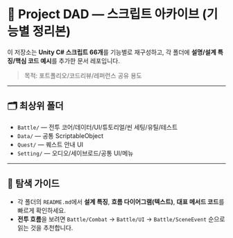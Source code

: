 # 🎯 Project DAD — 스크립트 아카이브 (기능별 정리본)

이 저장소는 **Unity C# 스크립트 66개**를 기능별로 재구성하고, 각 폴더에 **설명/설계 특징/핵심 코드 예시**를 추가한 문서 레포입니다.  
> 목적: 포트폴리오/코드리뷰/레퍼런스 공유 용도

---

## 🗂 최상위 폴더
- `Battle/` — 전투 코어/데이터/UI/튜토리얼/씬 세팅/유틸/테스트
- `Data/` — 공통 ScriptableObject
- `Quest/` — 퀘스트 안내 UI
- `Setting/` — 오디오/세이브로드/공통 UI/메뉴

---

## 🧭 탐색 가이드
- 각 폴더의 `README.md`에서 **설계 특징**, **흐름 다이어그램(텍스트)**, **대표 메서드 코드**를 빠르게 확인하세요.
- **전투 흐름**을 보려면 `Battle/Combat` → `Battle/UI` → `Battle/SceneEvent` 순으로 읽는 것을 추천합니다.